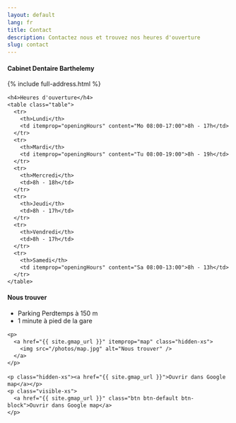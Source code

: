 ```yaml
---
layout: default
lang: fr
title: Contact
description: Contactez nous et trouvez nos heures d'ouverture
slug: contact
---
```


<div class="row">
  <div class="col-md-5">
    <h4>Cabinet Dentaire Barthelemy</h4>
    {% include full-address.html %}

    <h4>Heures d'ouverture</h4>
    <table class="table">
      <tr>
        <th>Lundi</th>
        <td itemprop="openingHours" content="Mo 08:00-17:00">8h - 17h</td>
      </tr>
      <tr>
        <th>Mardi</th>
        <td itemprop="openingHours" content="Tu 08:00-19:00">8h - 19h</td>
      </tr>
      <tr>
        <th>Mercredi</th>
        <td>8h - 18h</td>
      </tr>
      <tr>
        <th>Jeudi</th>
        <td>8h - 17h</td>
      </tr>
      <tr>
        <th>Vendredi</th>
        <td>8h - 17h</td>
      </tr>
      <tr>
        <th>Samedi</th>
        <td itemprop="openingHours" content="Sa 08:00-13:00">8h - 13h</td>
      </tr>
    </table>
  </div>
  <div class="col-md-7">
    <h4>Nous trouver</h4>
    <ul>
      <li>Parking Perdtemps à 150 m</li>
      <li>1 minute à pied de la gare</li>
    </ul>

    <p>
      <a href="{{ site.gmap_url }}" itemprop="map" class="hidden-xs">
        <img src="/photos/map.jpg" alt="Nous trouver" />
      </a>
    </p>

    <p class="hidden-xs"><a href="{{ site.gmap_url }}">Ouvrir dans Google map</a></p>
    <p class="visible-xs">
      <a href="{{ site.gmap_url }}" class="btn btn-default btn-block">Ouvrir dans Google map</a>
    </p>
  </div>
</div>
